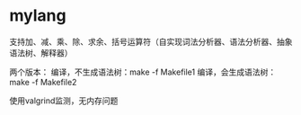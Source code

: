 # mylang
支持加、减、乘、除、求余、括号运算符（自实现词法分析器、语法分析器、抽象语法树、解释器）

两个版本：
编译，不生成语法树：make -f Makefile1
编译，会生成语法树：make -f Makefile2

使用valgrind监测，无内存问题
